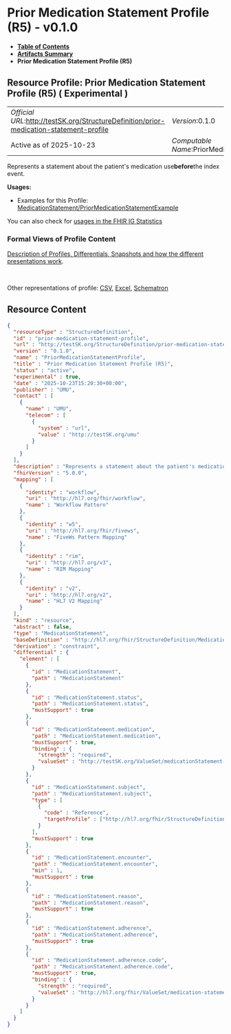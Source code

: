 # Prior Medication Statement Profile (R5) - v0.1.0

* [**Table of Contents**](toc.md)
* [**Artifacts Summary**](artifacts.md)
* **Prior Medication Statement Profile (R5)**

## Resource Profile: Prior Medication Statement Profile (R5) ( Experimental ) 

| | |
| :--- | :--- |
| *Official URL*:http://testSK.org/StructureDefinition/prior-medication-statement-profile | *Version*:0.1.0 |
| Active as of 2025-10-23 | *Computable Name*:PriorMedicationStatementProfile |

 
Represents a statement about the patient's medication use**before**the index event. 

**Usages:**

* Examples for this Profile: [MedicationStatement/PriorMedicationStatementExample](MedicationStatement-PriorMedicationStatementExample.md)

You can also check for [usages in the FHIR IG Statistics](https://packages2.fhir.org/xig/SKtestIG|current/StructureDefinition/prior-medication-statement-profile)

### Formal Views of Profile Content

 [Description of Profiles, Differentials, Snapshots and how the different presentations work](http://build.fhir.org/ig/FHIR/ig-guidance/readingIgs.html#structure-definitions). 

 

Other representations of profile: [CSV](StructureDefinition-prior-medication-statement-profile.csv), [Excel](StructureDefinition-prior-medication-statement-profile.xlsx), [Schematron](StructureDefinition-prior-medication-statement-profile.sch) 



## Resource Content

```json
{
  "resourceType" : "StructureDefinition",
  "id" : "prior-medication-statement-profile",
  "url" : "http://testSK.org/StructureDefinition/prior-medication-statement-profile",
  "version" : "0.1.0",
  "name" : "PriorMedicationStatementProfile",
  "title" : "Prior Medication Statement Profile (R5)",
  "status" : "active",
  "experimental" : true,
  "date" : "2025-10-23T15:20:30+00:00",
  "publisher" : "UMU",
  "contact" : [
    {
      "name" : "UMU",
      "telecom" : [
        {
          "system" : "url",
          "value" : "http://testSK.org/umu"
        }
      ]
    }
  ],
  "description" : "Represents a statement about the patient's medication use *before* the index event.",
  "fhirVersion" : "5.0.0",
  "mapping" : [
    {
      "identity" : "workflow",
      "uri" : "http://hl7.org/fhir/workflow",
      "name" : "Workflow Pattern"
    },
    {
      "identity" : "w5",
      "uri" : "http://hl7.org/fhir/fivews",
      "name" : "FiveWs Pattern Mapping"
    },
    {
      "identity" : "rim",
      "uri" : "http://hl7.org/v3",
      "name" : "RIM Mapping"
    },
    {
      "identity" : "v2",
      "uri" : "http://hl7.org/v2",
      "name" : "HL7 V2 Mapping"
    }
  ],
  "kind" : "resource",
  "abstract" : false,
  "type" : "MedicationStatement",
  "baseDefinition" : "http://hl7.org/fhir/StructureDefinition/MedicationStatement",
  "derivation" : "constraint",
  "differential" : {
    "element" : [
      {
        "id" : "MedicationStatement",
        "path" : "MedicationStatement"
      },
      {
        "id" : "MedicationStatement.status",
        "path" : "MedicationStatement.status",
        "mustSupport" : true
      },
      {
        "id" : "MedicationStatement.medication",
        "path" : "MedicationStatement.medication",
        "mustSupport" : true,
        "binding" : {
          "strength" : "required",
          "valueSet" : "http://testSK.org/ValueSet/medicationStatement-meds-codes-vs"
        }
      },
      {
        "id" : "MedicationStatement.subject",
        "path" : "MedicationStatement.subject",
        "type" : [
          {
            "code" : "Reference",
            "targetProfile" : ["http://hl7.org/fhir/StructureDefinition/Patient"]
          }
        ],
        "mustSupport" : true
      },
      {
        "id" : "MedicationStatement.encounter",
        "path" : "MedicationStatement.encounter",
        "min" : 1,
        "mustSupport" : true
      },
      {
        "id" : "MedicationStatement.reason",
        "path" : "MedicationStatement.reason",
        "mustSupport" : true
      },
      {
        "id" : "MedicationStatement.adherence",
        "path" : "MedicationStatement.adherence",
        "mustSupport" : true
      },
      {
        "id" : "MedicationStatement.adherence.code",
        "path" : "MedicationStatement.adherence.code",
        "mustSupport" : true,
        "binding" : {
          "strength" : "required",
          "valueSet" : "http://hl7.org/fhir/ValueSet/medication-statement-adherence"
        }
      }
    ]
  }
}

```
